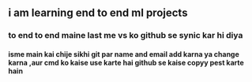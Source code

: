 ## i am learning end to end ml projects
 ### to end to end maine last me vs ko github se synic kar hi diya 
 
 #### isme main kai chije sikhi git par name and email add karna ya change karna ,aur cmd ko kaise use karte hai github se kaise copyy pest karte hain 